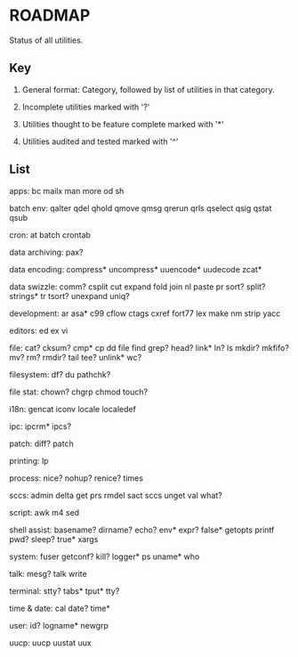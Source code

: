 
# ROADMAP

Status of all utilities.

## Key

1. General format:  Category, followed by list of utilities in that category.

2. Incomplete utilities marked with '?'

3. Utilities thought to be feature complete marked with '*'

4. Utilities audited and tested marked with '^'

## List

apps: bc mailx man more od sh

batch env: qalter qdel qhold qmove qmsg qrerun qrls qselect qsig qstat qsub

cron: at batch crontab

data archiving: pax?

data encoding: compress* uncompress* uuencode* uudecode zcat*

data swizzle: comm? csplit cut expand fold join nl paste pr sort? split? strings* tr tsort? unexpand uniq?

development: ar asa* c99 cflow ctags cxref fort77 lex make nm strip yacc

editors: ed ex vi

file: cat? cksum? cmp* cp dd file find grep? head? link* ln? ls mkdir? mkfifo? mv? rm? rmdir? tail tee? unlink* wc?

filesystem: df? du pathchk?

file stat: chown? chgrp chmod touch?

i18n: gencat iconv locale localedef

ipc: ipcrm* ipcs?

patch: diff? patch

printing: lp

process: nice? nohup? renice? times

sccs: admin delta get prs rmdel sact sccs unget val what?

script: awk m4 sed

shell assist: basename? dirname? echo? env* expr? false* getopts printf pwd? sleep? true* xargs

system: fuser getconf? kill? logger* ps uname* who

talk: mesg? talk write

terminal: stty? tabs* tput* tty?

time & date: cal date? time*

user: id? logname* newgrp

uucp: uucp uustat uux

